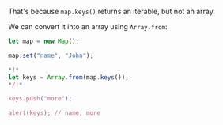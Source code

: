 
That's because `map.keys()` returns an iterable, but not an array.

We can convert it into an array using `Array.from`:


```js run
let map = new Map();

map.set("name", "John");

*!*
let keys = Array.from(map.keys());
*/!*

keys.push("more");

alert(keys); // name, more
```
